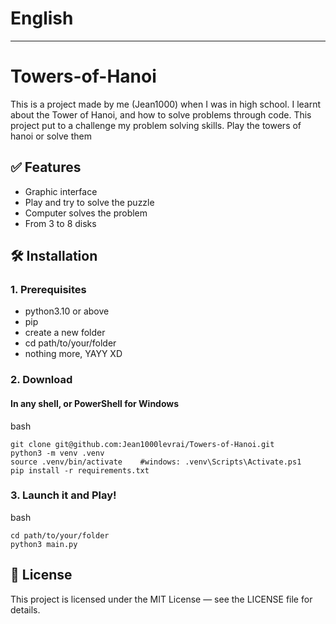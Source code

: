 # English
---
# Towers-of-Hanoi
This is a project made by me (Jean1000) when I was in high school. I learnt about the Tower of Hanoi, and how to solve problems through code. This project put to a challenge my problem solving skills. 
Play the towers of hanoi or solve them

## ✅ Features
- Graphic interface
- Play and try to solve the puzzle
- Computer solves the problem
- From 3 to 8 disks

## 🛠️ Installation

### 1. Prerequisites
- python3.10 or above
- pip
- create a new folder
- cd path/to/your/folder
- nothing more, YAYY XD

### 2. Download
#### In any shell, or PowerShell for Windows
bash 
```
git clone git@github.com:Jean1000levrai/Towers-of-Hanoi.git
python3 -m venv .venv
source .venv/bin/activate    #windows: .venv\Scripts\Activate.ps1
pip install -r requirements.txt
   ```

### 3. Launch it and Play!
bash
```
cd path/to/your/folder
python3 main.py
```

## 📄 License
This project is licensed under the MIT License — see the LICENSE file for details.


